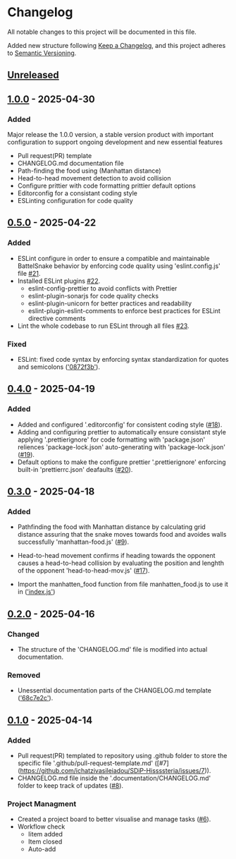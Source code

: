 # Changelog

All notable changes to this project will be documented in this file.

Added new structure following [Keep a Changelog](https://keepachangelog.com/en/1.1.0/),
and this project adheres to [Semantic Versioning](https://semver.org/spec/v2.0.0.html).


## [Unreleased]

## [1.0.0] - 2025-04-30

### Added 

Major release the 1.0.0 version, a stable version product with important configuration to support ongoing development and new essential features

- Pull request(PR) template
- CHANGELOG.md documentation file
- Path-finding the food using (Manhattan distance) 
- Head-to-head movement detection to avoid collision  
- Configure prittier with code formatting prittier default options 
- Editorconfig for a consistant coding style 
- ESLinting configuration for code quality 

## [0.5.0] - 2025-04-22

### Added 

- ESLint configure in order to ensure a compatible and maintainable BattelSnake behavior by enforcing code quality using 'eslint.config.js' file [#21](https://github.com/ichatzivasileiadou/SDiP-Hissssteria/issues/21).
- Installed ESLint plugins [#22](https://github.com/ichatzivasileiadou/SDiP-Hissssteria/issues/22).
  - eslint-config-prettier to avoid conflicts with Prettier
  - eslint-plugin-sonarjs for code quality checks
  - eslint-plugin-unicorn for better practices and readability
  - eslint-plugin-eslint-comments to enforce best practices for ESLint directive comments
- Lint the whole codebase to run ESLint through all files [#23](https://github.com/ichatzivasileiadou/SDiP-Hissssteria/issues/23).


### Fixed

- ESLint: fixed code syntax by enforcing syntax standardization for quotes and semicolons (['0872f3b'](https://github.com/ichatzivasileiadou/SDiP-Hissssteria/commit/0872f3b337b0d1d64d0a375c7a76accbc2c3264d#diff-7ae45ad102eab3b6d7e7896acd08c427a9b25b346470d7bc6507b6481575d519)).
 

## [0.4.0] - 2025-04-19

### Added 

- Added and configured '.editorconfig' for consistent coding style ([#18](https://github.com/ichatzivasileiadou/SDiP-Hissssteria/issues/18)).
- Adding and configuring prettier to automatically ensure consistant style applying '.prettierignore' for code formatting with 'package.json' reliences 'package-lock.json' auto-generating with 'package-lock.json' ([#19](https://github.com/ichatzivasileiadou/SDiP-Hissssteria/issues/19)).
- Default options to make the configure prettier '.prettierignore' enforcing built-in 'prettierrc.json' deafaults ([#20](https://github.com/ichatzivasileiadou/SDiP-Hissssteria/issues/20)).


## [0.3.0] - 2025-04-18

### Added 

- Pathfinding the food with Manhattan distance by calculating grid distance assuring that the snake moves towards food and avoides walls successfully 'manhattan-food.js' ([#9](https://github.com/ichatzivasileiadou/SDiP-Hissssteria/issues/9)).
- Head-to-head movement confirms if heading towards the opponent causes a head-to-head collision by evaluating the position and lenghth of the opponent 'head-to-head-mov.js' ([#17](https://github.com/ichatzivasileiadou/SDiP-Hissssteria/issues/17)).

- Import the manhatten_food function from file manhatten_food.js to use it in (['index.js'](https://github.com/ichatzivasileiadou/SDiP-Hissssteria/commit/69d9793))


## [0.2.0] - 2025-04-16

### Changed

- The structure of the 'CHANGELOG.md' file is modified into actual documentation.

### Removed

- Unessential documentation parts of the CHANGELOG.md template (['68c7e2c'](https://github.com/ichatzivasileiadou/SDiP-Hissssteria/commit/68c7e2c5bdbe418774f9223a672f527b16c18f83)).


## [0.1.0] - 2025-04-14

### Added 
- Pull request(PR) templated to repository using .github folder to store the specific file '.github/pull-request-template.md' ([#7]
(https://github.com/ichatzivasileiadou/SDiP-Hissssteria/issues/7)).
- CHANGELOG.md file inside the '.documentation/CHANGELOG.md' folder to keep track of updates ([#8](https://github.com/ichatzivasileiadou/SDiP-Hissssteria/issues/8)).
 

### Project Managment
- Created a project board to better visualise and manage tasks ([#6](https://github.com/ichatzivasileiadou/SDiP-Hissssteria/issues/6)).
- Workflow check
  - Iitem added
  - Item closed
  - Auto-add


<!-- Compare Version Releases Links -->

[unreleased]: https://github.com/ichatzivasileiadou/SDiP-Hissssteria/compare/v1.0.0...HEAD
[1.0.0]: https://github.com/ichatzivasileiadou/SDiP-Hissssteria/compare/v0.5.0...v1.0.0
[0.5.0]: https://github.com/ichatzivasileiadou/SDiP-Hissssteria/compare/v0.4.0...v0.5.0
[0.4.0]: https://github.com/ichatzivasileiadou/SDiP-Hissssteria/compare/v0.3.0...v0.4.0
[0.3.0]: https://github.com/ichatzivasileiadou/SDiP-Hissssteria/compare/v0.2.0...v0.3.0
[0.2.0]: https://github.com/ichatzivasileiadou/SDiP-Hissssteria/compare/v0.1.0...v0.2.0
[0.1.0]: https://github.com/ichatzivasileiadou/SDiP-Hissssteria/releases/tag/v0.1.0
